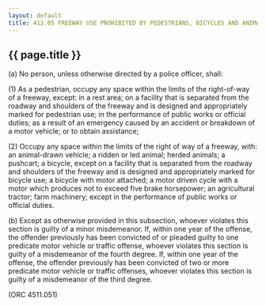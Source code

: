 ---
layout: default 
title: 412.05 FREEWAY USE PROHIBITED BY PEDESTRIANS, BICYCLES AND ANIMALS.---

{{ page.title }}
----------------

​(a) No person, unless otherwise directed by a police officer, shall:

​(1) As a pedestrian, occupy any space within the limits of the
right-of-way of a freeway, except: in a rest area; on a facility that is
separated from the roadway and shoulders of the freeway and is designed
and appropriately marked for pedestrian use; in the performance of
public works or official duties; as a result of an emergency caused by
an accident or breakdown of a motor vehicle; or to obtain assistance;

​(2) Occupy any space within the limits of the right of way of a
freeway, with: an animal-drawn vehicle; a ridden or led animal; herded
animals; a pushcart; a bicycle, except on a facility that is separated
from the roadway and shoulders of the freeway and is designed and
appropriately marked for bicycle use; a bicycle with motor attached; a
motor driven cycle with a motor which produces not to exceed five brake
horsepower; an agricultural tractor; farm machinery; except in the
performance of public works or official duties.

​(b) Except as otherwise provided in this subsection, whoever violates
this section is guilty of a minor misdemeanor. If, within one year of
the offense, the offender previously has been convicted of or pleaded
guilty to one predicate motor vehicle or traffic offense, whoever
violates this section is guilty of a misdemeanor of the fourth degree.
If, within one year of the offense, the offender previously has been
convicted of two or more predicate motor vehicle or traffic offenses,
whoever violates this section is guilty of a misdemeanor of the third
degree.

(ORC 4511.051)
